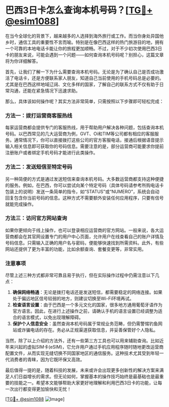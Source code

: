 # 巴西3日卡怎么查询本机号码？[[TG💪+ @esim1088](https://t.me/s/esim1088)]

在当今全球化的背景下，越来越多的人选择到海外旅行或工作。而当你身处异国他乡时，通信工具的重要性不言而喻。特别是在像巴西这样的热门旅游目的地，拥有一个可靠的本地电话卡能让你的旅程更加顺畅。不过，对于不少初次使用巴西3日卡的朋友来说，可能会遇到一个问题——如何查询本机号码呢？别担心，这篇文章将为你详细解答。

首先，让我们了解一下为什么需要查询本机号码。无论是为了确认自己是否成功激活了电话卡，还是方便联系家人朋友，知道自己当前使用的手机号码总是必要的。尤其是在巴西这样地域辽阔、文化多样的国家，了解自己的联系方式不仅有助于日常沟通，还能在紧急情况下迅速求助。

那么，具体该如何操作呢？其实方法非常简单，只需按照以下步骤即可轻松完成：

### 方法一：拨打运营商客服热线
每家运营商都会提供专门的客服热线，用于帮助用户解决各种问题，包括查询本机号码。以巴西常见的几大运营商为例，GVT、Oi和TIM等公司都有相应的客服服务。通常情况下，你可以直接拨打这些公司的官方客服电话，接通后根据语音提示输入相关信息即可获取你的号码信息。需要注意的是，部分运营商可能要求你提前注册账户或者绑定手机号码才能进行此类操作。

### 方法二：发送短信至特定号码
另一种简便的方式是通过发送短信来查询本机号码。大多数运营商都支持这种便捷的服务。例如，在巴西，你可以尝试向某个特定号码（具体号码请参考所购电话卡包装上的说明）发送一条简单的指令，如“STATUS”或“NUMERO”，系统会自动回复包含你当前号码的信息。这种方式不需要额外安装任何应用程序，只要有信号就能完成操作。

### 方法三：访问官方网站查询
如果你更倾向于线上操作，也可以登录相应运营商的官方网站。一般来说，各大运营商都会在其官网设置专门的用户中心页面，允许用户在线查看自己的账户详情及号码信息。只需输入正确的用户名与密码，便能够快速找到所需资料。此外，有些网站还提供了更为丰富的功能，比如余额查询、套餐变更等，非常实用。

### 注意事项
尽管上述三种方式都非常可靠且易于执行，但在实际操作过程中仍需注意以下几点：
1. **确保网络畅通**：无论是拨打电话还是发送短信，都需要稳定的网络连接。如果处于偏远地区信号较弱的地方，则建议切换至Wi-Fi环境再试。
2. **检查语言设置**：由于巴西是一个多元文化的国家，很多地方通用葡萄牙语作为官方语言。因此，在进行上述操作之前，请确认手机的语言设置已经调整为适合的语言模式，以免出现理解障碍。
3. **保护个人信息安全**：虽然查询本机号码属于常规业务范畴，但仍需警惕钓鱼网站或诈骗电话的存在。务必从正规渠道获取信息，并妥善保管好个人隐私。

当然，除了以上介绍的方法外，还有一些第三方工具也可以用来辅助查询。比如近年来兴起的虚拟SIM卡(eSIM)，它允许用户通过手机应用程序随时随地更改运营商配置文件，从而实现无缝切换不同国家地区的通信服务。这种技术尤其受到年轻一代消费者的青睐，因为它既环保又高效。

最后值得一提的是，随着科技的发展，未来或许会出现更多创新性的解决方案来满足人们日益增长的需求。但无论如何，掌握基本的操作技巧始终是最基础也是最重要的技能之一。希望本文能够帮助大家更好地理解和利用巴西3日卡的功能，让每一次出行都变得更加愉快和无忧！

[[TG💪+ @esim1088](https://t.me/s/esim1088) ![Image](https://i.postimg.cc/4NQfJmqS/Snipaste-2025-05-13-00-14-12.png)]